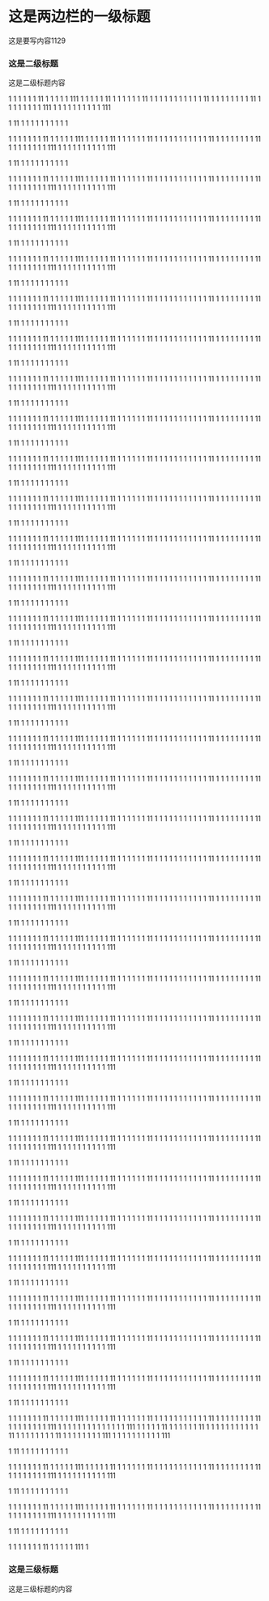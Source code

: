 # 这是两边栏的一级标题
这是要写内容1129


### 这是二级标题

这是二级标题内容

1
1
1
1
1
1
11
1
1
1
1
1
111
1
1
1
1
1
11
1
1
1
1
1
1
11
1
1
1
1
1
1
1
1
1
1
1
11
1
1
1
1
1
1
1
1
11
1
1
1
1
1
1
1
1
111
1
1
1
1
1
1
1
1
1
1
111

1
11
1
1
1
1
1
1
1
1
1
1

1
1
1
1
1
1
1
11
1
1
1
1
1
111
1
1
1
1
1
11
1
1
1
1
1
1
11
1
1
1
1
1
1
1
1
1
1
1
11
1
1
1
1
1
1
1
1
11
1
1
1
1
1
1
1
1
111
1
1
1
1
1
1
1
1
1
1
111

1
11
1
1
1
1
1
1
1
1
1
1

1
1
1
1
1
1
1
11
1
1
1
1
1
111
1
1
1
1
1
11
1
1
1
1
1
1
11
1
1
1
1
1
1
1
1
1
1
1
11
1
1
1
1
1
1
1
1
11
1
1
1
1
1
1
1
1
111
1
1
1
1
1
1
1
1
1
1
111

1
11
1
1
1
1
1
1
1
1
1
1

1
1
1
1
1
1
1
11
1
1
1
1
1
111
1
1
1
1
1
11
1
1
1
1
1
1
11
1
1
1
1
1
1
1
1
1
1
1
11
1
1
1
1
1
1
1
1
11
1
1
1
1
1
1
1
1
111
1
1
1
1
1
1
1
1
1
1
111

1
11
1
1
1
1
1
1
1
1
1
1

1
1
1
1
1
1
1
11
1
1
1
1
1
111
1
1
1
1
1
11
1
1
1
1
1
1
11
1
1
1
1
1
1
1
1
1
1
1
11
1
1
1
1
1
1
1
1
11
1
1
1
1
1
1
1
1
111
1
1
1
1
1
1
1
1
1
1
111

1
11
1
1
1
1
1
1
1
1
1
1

1
1
1
1
1
1
1
11
1
1
1
1
1
111
1
1
1
1
1
11
1
1
1
1
1
1
11
1
1
1
1
1
1
1
1
1
1
1
11
1
1
1
1
1
1
1
1
11
1
1
1
1
1
1
1
1
111
1
1
1
1
1
1
1
1
1
1
111

1
11
1
1
1
1
1
1
1
1
1
1

1
1
1
1
1
1
1
11
1
1
1
1
1
111
1
1
1
1
1
11
1
1
1
1
1
1
11
1
1
1
1
1
1
1
1
1
1
1
11
1
1
1
1
1
1
1
1
11
1
1
1
1
1
1
1
1
111
1
1
1
1
1
1
1
1
1
1
111

1
11
1
1
1
1
1
1
1
1
1
1

1
1
1
1
1
1
1
11
1
1
1
1
1
111
1
1
1
1
1
11
1
1
1
1
1
1
11
1
1
1
1
1
1
1
1
1
1
1
11
1
1
1
1
1
1
1
1
11
1
1
1
1
1
1
1
1
111
1
1
1
1
1
1
1
1
1
1
111

1
11
1
1
1
1
1
1
1
1
1
1

1
1
1
1
1
1
1
11
1
1
1
1
1
111
1
1
1
1
1
11
1
1
1
1
1
1
11
1
1
1
1
1
1
1
1
1
1
1
11
1
1
1
1
1
1
1
1
11
1
1
1
1
1
1
1
1
111
1
1
1
1
1
1
1
1
1
1
111

1
11
1
1
1
1
1
1
1
1
1
1

1
1
1
1
1
1
1
11
1
1
1
1
1
111
1
1
1
1
1
11
1
1
1
1
1
1
11
1
1
1
1
1
1
1
1
1
1
1
11
1
1
1
1
1
1
1
1
11
1
1
1
1
1
1
1
1
111
1
1
1
1
1
1
1
1
1
1
111

1
11
1
1
1
1
1
1
1
1
1
1

1
1
1
1
1
1
1
11
1
1
1
1
1
111
1
1
1
1
1
11
1
1
1
1
1
1
11
1
1
1
1
1
1
1
1
1
1
1
11
1
1
1
1
1
1
1
1
11
1
1
1
1
1
1
1
1
111
1
1
1
1
1
1
1
1
1
1
111

1
11
1
1
1
1
1
1
1
1
1
1

1
1
1
1
1
1
1
11
1
1
1
1
1
111
1
1
1
1
1
11
1
1
1
1
1
1
11
1
1
1
1
1
1
1
1
1
1
1
11
1
1
1
1
1
1
1
1
11
1
1
1
1
1
1
1
1
111
1
1
1
1
1
1
1
1
1
1
111

1
11
1
1
1
1
1
1
1
1
1
1

1
1
1
1
1
1
1
11
1
1
1
1
1
111
1
1
1
1
1
11
1
1
1
1
1
1
11
1
1
1
1
1
1
1
1
1
1
1
11
1
1
1
1
1
1
1
1
11
1
1
1
1
1
1
1
1
111
1
1
1
1
1
1
1
1
1
1
111

1
11
1
1
1
1
1
1
1
1
1
1

1
1
1
1
1
1
1
11
1
1
1
1
1
111
1
1
1
1
1
11
1
1
1
1
1
1
11
1
1
1
1
1
1
1
1
1
1
1
11
1
1
1
1
1
1
1
1
11
1
1
1
1
1
1
1
1
111
1
1
1
1
1
1
1
1
1
1
111

1
11
1
1
1
1
1
1
1
1
1
1

1
1
1
1
1
1
1
11
1
1
1
1
1
111
1
1
1
1
1
11
1
1
1
1
1
1
11
1
1
1
1
1
1
1
1
1
1
1
11
1
1
1
1
1
1
1
1
11
1
1
1
1
1
1
1
1
111
1
1
1
1
1
1
1
1
1
1
111

1
11
1
1
1
1
1
1
1
1
1
1

1
1
1
1
1
1
1
11
1
1
1
1
1
111
1
1
1
1
1
11
1
1
1
1
1
1
11
1
1
1
1
1
1
1
1
1
1
1
11
1
1
1
1
1
1
1
1
11
1
1
1
1
1
1
1
1
111
1
1
1
1
1
1
1
1
1
1
111

1
11
1
1
1
1
1
1
1
1
1
1

1
1
1
1
1
1
1
11
1
1
1
1
1
111
1
1
1
1
1
11
1
1
1
1
1
1
11
1
1
1
1
1
1
1
1
1
1
1
11
1
1
1
1
1
1
1
1
11
1
1
1
1
1
1
1
1
111
1
1
1
1
1
1
1
1
1
1
111

1
11
1
1
1
1
1
1
1
1
1
1

1
1
1
1
1
1
1
11
1
1
1
1
1
111
1
1
1
1
1
11
1
1
1
1
1
1
11
1
1
1
1
1
1
1
1
1
1
1
11
1
1
1
1
1
1
1
1
11
1
1
1
1
1
1
1
1
111
1
1
1
1
1
1
1
1
1
1
111

1
11
1
1
1
1
1
1
1
1
1
1

1
1
1
1
1
1
1
11
1
1
1
1
1
111
1
1
1
1
1
11
1
1
1
1
1
1
11
1
1
1
1
1
1
1
1
1
1
1
11
1
1
1
1
1
1
1
1
11
1
1
1
1
1
1
1
1
111
1
1
1
1
1
1
1
1
1
1
111

1
11
1
1
1
1
1
1
1
1
1
1

1
1
1
1
1
1
1
11
1
1
1
1
1
111
1
1
1
1
1
11
1
1
1
1
1
1
11
1
1
1
1
1
1
1
1
1
1
1
11
1
1
1
1
1
1
1
1
11
1
1
1
1
1
1
1
1
111
1
1
1
1
1
1
1
1
1
1
111

1
11
1
1
1
1
1
1
1
1
1
1

1
1
1
1
1
1
1
11
1
1
1
1
1
111
1
1
1
1
1
11
1
1
1
1
1
1
11
1
1
1
1
1
1
1
1
1
1
1
11
1
1
1
1
1
1
1
1
11
1
1
1
1
1
1
1
1
111
1
1
1
1
1
1
1
1
1
1
111

1
11
1
1
1
1
1
1
1
1
1
1

1
1
1
1
1
1
1
11
1
1
1
1
1
111
1
1
1
1
1
11
1
1
1
1
1
1
11
1
1
1
1
1
1
1
1
1
1
1
11
1
1
1
1
1
1
1
1
11
1
1
1
1
1
1
1
1
111
1
1
1
1
1
1
1
1
1
1
111

1
11
1
1
1
1
1
1
1
1
1
1

1
1
1
1
1
1
1
11
1
1
1
1
1
111
1
1
1
1
1
11
1
1
1
1
1
1
11
1
1
1
1
1
1
1
1
1
1
1
11
1
1
1
1
1
1
1
1
11
1
1
1
1
1
1
1
1
111
1
1
1
1
1
1
1
1
1
1
111

1
11
1
1
1
1
1
1
1
1
1
1

1
1
1
1
1
1
1
11
1
1
1
1
1
111
1
1
1
1
1
11
1
1
1
1
1
1
11
1
1
1
1
1
1
1
1
1
1
1
11
1
1
1
1
1
1
1
1
11
1
1
1
1
1
1
1
1
111
1
1
1
1
1
1
1
1
1
1
111

1
11
1
1
1
1
1
1
1
1
1
1

1
1
1
1
1
1
1
11
1
1
1
1
1
111
1
1
1
1
1
11
1
1
1
1
1
1
11
1
1
1
1
1
1
1
1
1
1
1
11
1
1
1
1
1
1
1
1
11
1
1
1
1
1
1
1
1
111
1
1
1
1
1
1
1
1
1
1
111

1
11
1
1
1
1
1
1
1
1
1
1

1
1
1
1
1
1
1
11
1
1
1
1
1
111
1
1
1
1
1
11
1
1
1
1
1
1
11
1
1
1
1
1
1
1
1
1
1
1
11
1
1
1
1
1
1
1
1
11
1
1
1
1
1
1
1
1
111
1
1
1
1
1
1
1
1
1
1
111

1
11
1
1
1
1
1
1
1
1
1
1

1
1
1
1
1
1
1
11
1
1
1
1
1
111
1
1
1
1
1
11
1
1
1
1
1
1
11
1
1
1
1
1
1
1
1
1
1
1
11
1
1
1
1
1
1
1
1
11
1
1
1
1
1
1
1
1
111
1
1
1
1
1
1
1
1
1
1
111

1
11
1
1
1
1
1
1
1
1
1
1

1
1
1
1
1
1
1
11
1
1
1
1
1
111
1
1
1
1
1
11
1
1
1
1
1
1
11
1
1
1
1
1
1
1
1
1
1
1
11
1
1
1
1
1
1
1
1
11
1
1
1
1
1
1
1
1
111
1
1
1
1
1
1
1
1
1
1
111

1
11
1
1
1
1
1
1
1
1
1
1

1
1
1
1
1
1
1
11
1
1
1
1
1
111
1
1
1
1
1
11
1
1
1
1
1
1
11
1
1
1
1
1
1
1
1
1
1
1
11
1
1
1
1
1
1
1
1
11
1
1
1
1
1
1
1
1
111
1
1
1
1
1
1
1
1
1
1
111

1
11
1
1
1
1
1
1
1
1
1
1

1
1
1
1
1
1
1
11
1
1
1
1
1
111
1
1
1
1
1
11
1
1
1
1
1
1
11
1
1
1
1
1
1
1
1
1
1
1
11
1
1
1
1
1
1
1
1
11
1
1
1
1
1
1
1
1
111
1
1
1
1
1
1
1
1
1
1
111

1
11
1
1
1
1
1
1
1
1
1
1

1
1
1
1
1
1
1
11
1
1
1
1
1
111
1
1
1
1
1
11
1
1
1
1
1
1
11
1
1
1
1
1
1
1
1
1
1
1
11
1
1
1
1
1
1
1
1
11
1
1
1
1
1
1
1
1
111
1
1
1
1
1
1
1
1
1
1
111

1
11
1
1
1
1
1
1
1
1
1
1

1
1
1
1
1
1
1
11
1
1
1
1
1
111
1
1
1
1
1
11
1
1
1
1
1
1
11
1
1
1
1
1
1
1
1
1
1
1
11
1
1
1
1
1
1
1
1
11
1
1
1
1
1
1
1
1
111
1
1
1
1
1
1
1
1
1
1
111

1
11
1
1
1
1
1
1
1
1
1
1

1
1
1
1
1
1
1
11
1
1
1
1
1
111
1
1
1
1
1
11
1
1
1
1
1
1
11
1
1
1
1
1
1
1
1
1
1
1
11
1
1
1
1
1
1
1
1
11
1
1
1
1
1
1
1
1
111
1
1
1
1
1
1
1
1
1
1
111

1
11
1
1
1
1
1
1
1
1
1
1

1
1
1
1
1
1
1
11
1
1
1
1
1
111
1
1
1
1
1
11
1
1
1
1
1
1
11
1
1
1
1
1
1
1
1
1
1
1
11
1
1
1
1
1
1
1
1
11
1
1
1
1
1
1
1
1
111
1
1
1
1
1
1
1
1
1
1
1
1
1
1
111
1
1
1
1
1
11
1
1
1
1
1
1
11
1
1
1
1
1
1
1
1
1
1
1
11
1
1
1
1
1
1
1
1
11
1
1
1
1
1
1
1
1
111
1
1
1
1
1
1
1
1
1
1
111

1
11
1
1
1
1
1
1
1
1
1
1

1
1
1
1
1
1
1
11
1
1
1
1
1
111
1
1
1
1
1
11
1
1
1
1
1
1
11
1
1
1
1
1
1
1
1
1
1
1
11
1
1
1
1
1
1
1
1
11
1
1
1
1
1
1
1
1
111
1
1
1
1
1
1
1
1
1
1
111

1
11
1
1
1
1
1
1
1
1
1
1

1
1
1
1
1
1
1
11
1
1
1
1
1
111
1
1
1
1
1
11
1
1
1
1
1
1
11
1
1
1
1
1
1
1
1
1
1
1
11
1
1
1
1
1
1
1
1
11
1
1
1
1
1
1
1
1
111
1
1
1
1
1
1
1
1
1
1
111

1
11
1
1
1
1
1
1
1
1
1
1

1
1
1
1
1
1
1
11
1
1
1
1
1
111
1
























































### 这是三级标题

这是三级标题的内容
